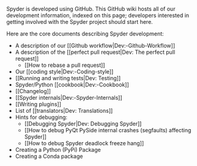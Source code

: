 Spyder is developed using GitHub. This GitHub wiki hosts all of our development information, indexed on this page; developers interested in getting involved with the Spyder project should start here.

Here are the core documents describing Spyder development:

* A description of our [[Github workflow|Dev:-Github-Workflow]]
* A description of the [[perfect pull request|Dev: The perfect pull request]]
  * [[How to rebase a pull request]]
* Our [[coding style|Dev:-Coding-style]]
* [[Running and writing tests|Dev: Testing]]
* Spyder/Python [[cookbook|Dev:-Cookbook]]
* [[Changelog]]
* [[Spyder internals|Dev:-Spyder-Internals]]
* [[Writing plugins]]
* List of [[translators|Dev: Translations]]
* Hints for debugging:
  * [[Debugging Spyder|Dev: Debugging Spyder]]
  * [[How to debug PyQt PySide internal crashes (segfaults) affecting Spyder]]
  * [[How to debug Spyder deadlock freeze hang]]
* Creating a Python (PyPi) Package
* Creating a Conda package
